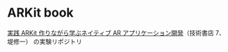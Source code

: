 # ARKit book

[実践 ARKit 作りながら学ぶネイティブ AR アプリケーション開発](https://booth.pm/ja/items/1038241)（技術書店 7、堤修一） の実験リポジトリ

